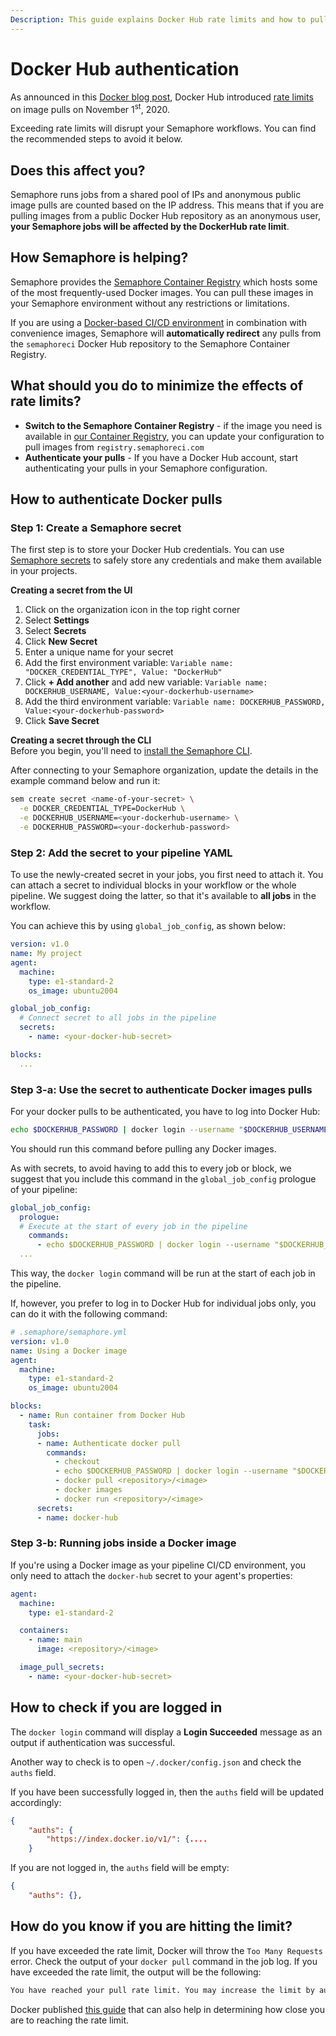 ```yaml
---
Description: This guide explains Docker Hub rate limits and how to pull public Docker images as an authenticated user.
---
```


# Docker Hub authentication
As announced in this [Docker blog post](https://www.docker.com/blog/scaling-docker-to-serve-millions-more-developers-network-egress/), Docker Hub introduced [rate limits](https://docs.docker.com/docker-hub/download-rate-limit/) on image pulls on November 1<sup>st</sup>, 2020.  

Exceeding rate limits will disrupt your Semaphore workflows. You can find the recommended steps to avoid it below.  

## Does this affect you?
Semaphore runs jobs from a shared pool of IPs and anonymous public image pulls are counted based on the IP address. This means that if you are pulling images from a public Docker Hub repository as an anonymous user, **your Semaphore jobs will be affected by the DockerHub rate limit**.

## How Semaphore is helping?
Semaphore provides the [Semaphore Container Registry](/ci-cd-environment/semaphore-registry-images/) which hosts some of the most frequently-used Docker images. You can pull these images in your Semaphore environment without any restrictions or limitations.  

If you are using a [Docker-based CI/CD environment](/ci-cd-environment/custom-ci-cd-environment-with-docker/) in combination with convenience images, Semaphore will **automatically redirect** any pulls from the `semaphoreci` Docker Hub repository to the Semaphore Container Registry.

## What should you do to minimize the effects of rate limits?  
- **Switch to the Semaphore Container Registry** - if the image you need is available in [our Container Registry](/ci-cd-environment/semaphore-registry-images/), you can update your configuration to pull images from `registry.semaphoreci.com`
- **Authenticate your pulls** - If you have a Docker Hub account, start authenticating your pulls in your Semaphore configuration. 

## How to authenticate Docker pulls
### Step 1: Create a Semaphore secret  
The first step is to store your Docker Hub credentials. You can use [Semaphore secrets](/essentials/using-secrets/) to safely store any credentials and make them available in your projects.  

**Creating a secret from the UI**  

1. Click on the organization icon in the top right corner  
2. Select **Settings**  
3. Select **Secrets**  
4. Click **New Secret**  
5. Enter a unique name for your secret  
6. Add the first environment variable: `Variable name: "DOCKER_CREDENTIAL_TYPE", Value: "DockerHub"`  
7. Click **+ Add another** and add new variable: `Variable name: DOCKERHUB_USERNAME, Value:<your-dockerhub-username>`  
8. Add the third environment variable: `Variable name: DOCKERHUB_PASSWORD, Value:<your-dockerhub-password>`  
9. Click **Save Secret**  

**Creating a secret through the CLI**  
Before you begin, you'll need to [install the Semaphore CLI][install-cli].  

After connecting to your Semaphore organization, update the details in the example command below and run it:  
```bash
sem create secret <name-of-your-secret> \
  -e DOCKER_CREDENTIAL_TYPE=DockerHub \
  -e DOCKERHUB_USERNAME=<your-dockerhub-username> \
  -e DOCKERHUB_PASSWORD=<your-dockerhub-password>
```
### Step 2: Add the secret to your pipeline YAML
To use the newly-created secret in your jobs, you first need to attach it. You can attach a secret to individual blocks in your workflow or the whole pipeline. We suggest doing the latter, so that it's available to **all jobs** in the workflow.  

You can achieve this by using `global_job_config`, as shown below:  
```yaml
version: v1.0
name: My project
agent:
  machine:
    type: e1-standard-2
    os_image: ubuntu2004

global_job_config:
  # Connect secret to all jobs in the pipeline
  secrets:
    - name: <your-docker-hub-secret>

blocks:
  ...
```

### Step 3-a: Use the secret to authenticate Docker images pulls  
For your docker pulls to be authenticated, you have to log into Docker Hub:  
```bash
echo $DOCKERHUB_PASSWORD | docker login --username "$DOCKERHUB_USERNAME" --password-stdin
```
You should run this command before pulling any Docker images.  

As with secrets, to avoid having to add this to every job or block, we suggest that you include this command in the `global_job_config` prologue of your pipeline:
```yaml
global_job_config:
  prologue:
  # Execute at the start of every job in the pipeline
    commands:
      - echo $DOCKERHUB_PASSWORD | docker login --username "$DOCKERHUB_USERNAME" --password-stdin
  ...
```
This way, the `docker login` command will be run at the start of each job in the pipeline.

If, however, you prefer to log in to Docker Hub for individual jobs only, you can do it with the following command:
```yaml
# .semaphore/semaphore.yml
version: v1.0
name: Using a Docker image
agent:
  machine:
    type: e1-standard-2
    os_image: ubuntu2004

blocks:
  - name: Run container from Docker Hub
    task:
      jobs:
      - name: Authenticate docker pull
        commands:
          - checkout
          - echo $DOCKERHUB_PASSWORD | docker login --username "$DOCKERHUB_USERNAME" --password-stdin
          - docker pull <repository>/<image>
          - docker images
          - docker run <repository>/<image>
      secrets:
      - name: docker-hub
```


### Step 3-b: Running jobs inside a Docker image
If you're using a Docker image as your pipeline CI/CD environment, you only need to attach the `docker-hub` secret to your agent's properties:
```yaml
agent:
  machine:
    type: e1-standard-2

  containers:
    - name: main
      image: <repository>/<image>

  image_pull_secrets:
    - name: <your-docker-hub-secret>
```

## How to check if you are logged in
The `docker login` command will display a **Login Succeeded** message as an output if authentication was successful. 

Another way to check is to open `~/.docker/config.json` and check the `auths` field. 

If you have been successfully logged in, then the `auths` field will be updated accordingly:  
```json
{
	"auths": {
		"https://index.docker.io/v1/": {....
    }
```

If you are not logged in, the `auths` field will be empty:
```json
{
	"auths": {},
```

## How do you know if you are hitting the limit?
If you have exceeded the rate limit, Docker will throw the `Too Many Requests` error. Check the output of your `docker pull` command in the job log. If you have exceeded the rate limit, the output will be the following:  
```bash
You have reached your pull rate limit. You may increase the limit by authenticating and upgrading: https://www.docker.com/increase-rate-limit`
```

Docker published [this guide](https://www.docker.com/blog/checking-your-current-docker-pull-rate-limits-and-status/) that can also help in determining how close you are to reaching the rate limit.


[install-cli]: /reference/sem-command-line-tool/
